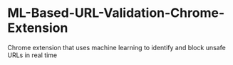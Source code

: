 # ML-Based-URL-Validation-Chrome-Extension
Chrome extension that uses machine learning to identify and block unsafe URLs in real time
